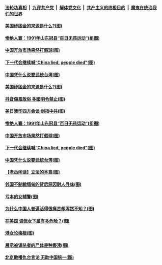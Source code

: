 ####  [法轮功真相](../../../../basic/blob/master/README.md?t=03170031) &nbsp;|&nbsp; [九评共产党](../../../../9ping.md/blob/master/README.md?t=03170031) &nbsp;|&nbsp; [解体党文化](../../../../jtdwh.md/blob/master/README.md?t=03170031)  &nbsp;|&nbsp; [共产主义的终极目的](../../../../gczydzjmd.md/blob/master/README.md?t=03170031) &nbsp;|&nbsp; [魔鬼在统治我们的世界](../../../../mgztzwmdsj.md/blob/master/README.md?t=03170031) 

#### [美国纾困金的来源是什么?(图)](../pages/p4/965749.md?t=03170031) 


#### [惨绝人寰：1991年山东冠县“百日无孩运动”(组图)](../pages/p4/965672.md?t=03170031) 

#### [中国开放市场果然打假球(图)](../pages/p4/965671.md?t=03170031) 

#### [下一代会继续喊“China lied, people died”(图)](../pages/p4/965670.md?t=03170031) 

#### [中国凭什么说要武统台湾(图)](../pages/p4/965668.md?t=03170031) 

#### [美国纾困金的来源是什么?(图)](../pages/p4/965749.md?t=03170031) 



#### [抖音傷風敗俗 多國明令禁止(图)](../pages/p4/965696.md?t=03170031) 

#### [美日澳印四方会谈 剑指中共(图)](../pages/p4/965680.md?t=03170031) 

#### [惨绝人寰：1991年山东冠县“百日无孩运动”(组图)](../pages/p4/965672.md?t=03170031) 

#### [中国开放市场果然打假球(图)](../pages/p4/965671.md?t=03170031) 

#### [下一代会继续喊“China lied, people died”(图)](../pages/p4/965670.md?t=03170031) 

#### [中国凭什么说要武统台湾(图)](../pages/p4/965668.md?t=03170031) 

#### [【老岳闲话】立法的本意(图)](../pages/p4/965621.md?t=03170031) 

#### [邻国不制裁缅甸的背后原因耐人寻味(图)](../pages/p4/965020.md?t=03170031) 



#### [亏本的女辅警(图)](../pages/p4/965576.md?t=03170031) 

#### [为什么中国人普遍活得很痛苦却浑然不知？(图)](../pages/p4/965565.md?t=03170031) 

#### [在美国 调侃女下属有多危险？(图)](../pages/p4/965571.md?t=03170031) 


#### [港女论梅根(图)](../pages/p4/965478.md?t=03170031) 

#### [展示被谋杀者的尸体是种亵渎(图)](../pages/p4/965441.md?t=03170031) 

#### [北京散播仇台言论 无助中国统一(图)](../pages/p4/965490.md?t=03170031) 

